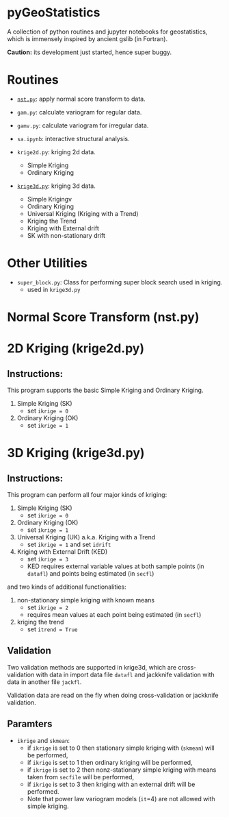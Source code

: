 # pyGeoStatistics

A collection of python routines and jupyter notebooks for geostatistics,
which is immensely inspired by ancient gslib (in Fortran).

**Caution:** its development just started, hence super buggy.

# Routines

- [`nst.py`](#normal_ncore_transform_nst_py_): apply normal score transform to data.

- `gam.py`: calculate variogram for regular data.

- `gamv.py`: calculate variogram for irregular data.

- `sa.ipynb`: interactive structural analysis.

- `krige2d.py`: kriging 2d data.

    - Simple Kriging
    - Ordinary Kriging

- [`krige3d.py`](#3d_kriging_krige3d_py): kriging 3d data.

    - Simple Krigingv
    - Ordinary Kriging
    - Universal Kriging (Kriging with a Trend)
    - Kriging the Trend
    - Kriging with External drift
    - SK with non-stationary drift

# Other Utilities

- `super_block.py`: Class for performing super block search used in kriging.
    - used in `krige3d.py`

# Normal Score Transform (nst.py)

# 2D Kriging (krige2d.py)

## Instructions:

This program supports the basic Simple Kriging and Ordinary Kriging.

1. Simple Kriging (SK)
    - set `ikrige = 0`
2. Ordinary Kriging (OK)
    - set `ikrige = 1`

# 3D Kriging (krige3d.py)

## Instructions:

This program can perform all four major kinds of kriging:

1. Simple Kriging (SK)
    - set `ikrige = 0`
2. Ordinary Kriging (OK)
    - set `ikrige = 1`
3. Universal Kriging (UK) a.k.a. Kriging with a Trend
    - set `ikrige = 1` and set `idrift`
4. Kriging with External Drift (KED)
    - set `ikrige = 3`
    - KED requires external variable values at both sample points (in `datafl`)
    and points being estimated (in `secfl`)

and two kinds of additional functionalities:

1. non-stationary simple kriging with known means
    - set `ikrige = 2`
    - requires mean values at each point being estimated (in `secfl`)
2. kriging the trend
    - set `itrend = True`

## Validation

Two validation methods are supported in krige3d, which are cross-validation
with data in import data file `datafl` and jackknife validation with data
in another file `jackfl`.

Validation data are read on the fly when doing cross-validation or jackknife
validation.

## Paramters
- `ikrige` and `skmean`:
    - if `ikrige` is set to 0 then stationary simple kriging with (`skmean`)
    will be performed,
    - if `ikrige` is set to 1 then ordinary kriging will be performed,
    - if `ikrige` is set to 2 then nonz-stationary simple kriging with means
    taken from `secfile` will be performed,
    - if `ikrige` is set to 3 then kriging with an external drift will be
    performed.
    - Note that power law variogram models (`it`=4) are not allowed with
    simple kriging.
